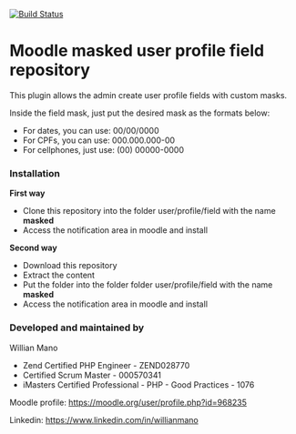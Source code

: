 [![Build Status](https://travis-ci.org/willianmano/moodle-profilefield_masked.svg?branch=master)](https://travis-ci.org/willianmano/moodle-profilefield_masked)

# Moodle masked user profile field repository

This plugin allows the admin create user profile fields with custom masks.

Inside the field mask, just put the desired mask as the formats below:

- For dates, you can use: 00/00/0000
- For CPFs, you can use: 000.000.000-00
- For cellphones, just use: (00) 00000-0000
 
### Installation

**First way**

- Clone this repository into the folder user/profile/field with the name **masked**
- Access the notification area in moodle and install

**Second way**

- Download this repository
- Extract the content
- Put the folder into the folder folder user/profile/field with the name **masked**
- Access the notification area in moodle and install

### Developed and maintained by

Willian Mano
 - Zend Certified PHP Engineer - ZEND028770
 - Certified Scrum Master - 000570341
 - iMasters Certified Professional - PHP - Good Practices - 1076

Moodle profile: https://moodle.org/user/profile.php?id=968235

Linkedin: https://www.linkedin.com/in/willianmano